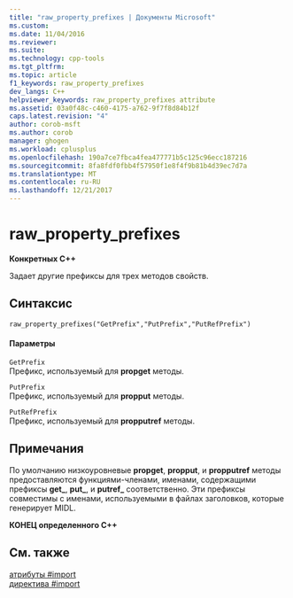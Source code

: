 ```yaml
---
title: "raw_property_prefixes | Документы Microsoft"
ms.custom: 
ms.date: 11/04/2016
ms.reviewer: 
ms.suite: 
ms.technology: cpp-tools
ms.tgt_pltfrm: 
ms.topic: article
f1_keywords: raw_property_prefixes
dev_langs: C++
helpviewer_keywords: raw_property_prefixes attribute
ms.assetid: 03a0f48c-c460-4175-a762-9f7f8d84b12f
caps.latest.revision: "4"
author: corob-msft
ms.author: corob
manager: ghogen
ms.workload: cplusplus
ms.openlocfilehash: 190a7ce7fbca4fea477771b5c125c96ecc187216
ms.sourcegitcommit: 8fa8fdf0fbb4f57950f1e8f4f9b81b4d39ec7d7a
ms.translationtype: MT
ms.contentlocale: ru-RU
ms.lasthandoff: 12/21/2017
---
```

# <a name="rawpropertyprefixes"></a>raw_property_prefixes
**Конкретных C++**  
  
 Задает другие префиксы для трех методов свойств.  
  
## <a name="syntax"></a>Синтаксис  
  
```  
raw_property_prefixes("GetPrefix","PutPrefix","PutRefPrefix")  
```  
  
#### <a name="parameters"></a>Параметры  
 `GetPrefix`  
 Префикс, используемый для **propget** методы.  
  
 `PutPrefix`  
 Префикс, используемый для **propput** методы.  
  
 `PutRefPrefix`  
 Префикс, используемый для **propputref** методы.  
  
## <a name="remarks"></a>Примечания  
 По умолчанию низкоуровневые **propget**, **propput**, и **propputref** методы предоставляются функциями-членами, именами, содержащими префиксы **get_**, **put_**, и **putref_** соответственно. Эти префиксы совместимы с именами, используемыми в файлах заголовков, которые генерирует MIDL.  
  
 **КОНЕЦ определенного C++**  
  
## <a name="see-also"></a>См. также  
 [атрибуты #import](../preprocessor/hash-import-attributes-cpp.md)   
 [директива #import](../preprocessor/hash-import-directive-cpp.md)